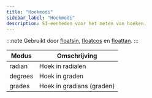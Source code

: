 ```yaml
---
title: "Hoekmodi"
sidebar_label: "Hoekmodi"
description: SI‑eenheden voor het meten van hoeken.
---
```


:::note
Gebruikt door [floatsin](../functions/floatsin), [floatcos](../functions/floatcos) en [floattan](../functions/floattan).
:::

| Modus   | Omschrijving                 |
| ------- | ---------------------------- |
| radian  | Hoek in radialen             |
| degrees | Hoek in graden               |
| grades  | Hoek in gradians (graden)    |


